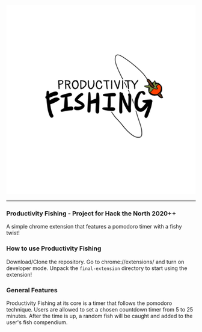 ![Productivity Fishing Logo](ad.png?raw=true "Optional Title")

----
### Productivity Fishing - Project for Hack the North 2020++

A simple chrome extension that features a pomodoro timer with a fishy twist!

### How to use Productivity Fishing

Download/Clone the repository. Go to chrome://extensions/ and turn on developer mode. Unpack the `final-extension` directory to start using the extension!

### General Features

Productivity Fishing at its core is a timer that follows the pomodoro technique. Users are allowed to set a chosen countdown timer from 5 to 25 minutes. After the time is up, a random fish will be caught and added to the user's fish compendium.
